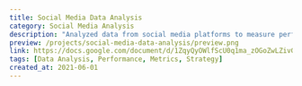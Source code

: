 ```yaml
---
title: Social Media Data Analysis
category: Social Media Analysis
description: "Analyzed data from social media platforms to measure performance and inform future strategies."
preview: /projects/social-media-data-analysis/preview.png
link: https://docs.google.com/document/d/1ZqyQyOWlfScU0q1ma_zOGoZwLZivGyl3LaTDufF7wgc
tags: [Data Analysis, Performance, Metrics, Strategy]
created_at: 2021-06-01
---
```

